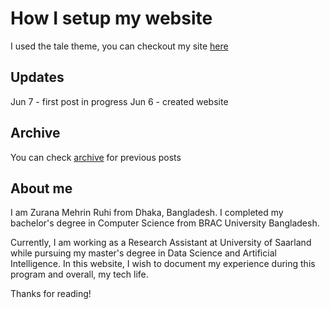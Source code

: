 # How I setup my website

I used the tale theme, you can checkout my site [here](https://zmruhi1.github.io)

## Updates 

Jun 7 - first post in progress
Jun 6 - created website

## Archive

You can check [archive](https://zmruhi1.github.io/archive/) for previous posts

## About me

I am Zurana Mehrin Ruhi from Dhaka, Bangladesh. I completed my bachelor's degree in Computer Science from BRAC University Bangladesh.

Currently, I am working as a Research Assistant at University of Saarland while pursuing my master's degree in Data Science and Artificial Intelligence. In this website, I wish to document my experience during this program and overall, my tech life. 

Thanks for reading!

